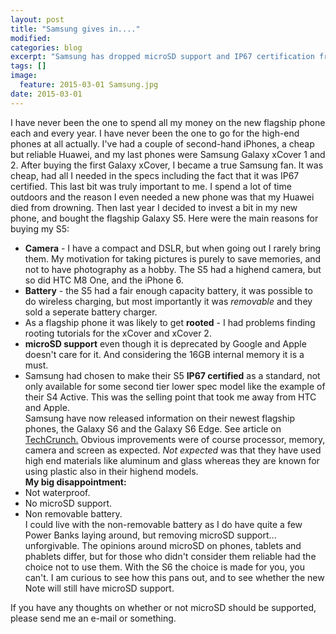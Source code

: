 ```yaml
---
layout: post
title: "Samsung gives in...."
modified:
categories: blog
excerpt: "Samsung has dropped microSD support and IP67 certification from their new flagship phone"
tags: []
image:
  feature: 2015-03-01 Samsung.jpg
date: 2015-03-01
---
```


I have never been the one to spend all my money on the new flagship phone each and every year. I have never been the one to go for the high-end phones at all actually. I've had a couple of second-hand iPhones, a cheap but reliable Huawei, and my last phones were Samsung Galaxy xCover 1 and 2. After buying the first Galaxy xCover, I became a true Samsung fan. It was cheap, had all I needed in the specs including the fact that it was IP67 certified. This last bit was truly important to me. I spend a lot of time outdoors and the reason I even needed a new phone was that my Huawei died from drowning.
Then last year I decided to invest a bit in my new phone, and bought the flagship Galaxy S5. Here were the main reasons for buying my S5:  
- **Camera** - I have a compact and DSLR, but when going out I rarely bring them. My motivation for taking pictures is purely to save memories, and not to have photography as a hobby. The S5 had a highend camera, but so did HTC M8 One, and the iPhone 6.  
-  **Battery** - the S5 had a fair enough capacity battery, it was possible to do wireless charging, but most importantly it was *removable* and they sold a seperate battery charger.  
-  As a flagship phone it was likely to get **rooted** - I had problems finding rooting tutorials for the xCover and xCover 2.  
- **microSD support** even though it is deprecated by Google and Apple doesn't care for it. And considering the 16GB internal memory it is a must.  
- Samsung had chosen to make their S5 **IP67 certified** as a standard, not only available for some second tier lower spec model like the example of their S4 Active. This was the selling point that took me away from HTC and Apple.  
Samsung have now released information on their newest flagship phones, the Galaxy S6 and the Galaxy S6 Edge. See article on [TechCrunch.](http://techcrunch.com/2015/03/01/samsung-galaxy-s6-s6-edge-hands-on/) Obvious improvements were of course processor, memory, camera and screen as expected. *Not expected* was that they have used high end materials like aluminum and glass whereas they are known for using plastic also in their highend models.  
**My big disappointment:**  
- Not waterproof.  
- No microSD support.  
- Non removable battery.  
I could live with the non-removable battery as I do have quite a few Power Banks laying around, but removing microSD support... unforgivable. The opinions around microSD on phones, tablets and phablets differ, but for those who didn't consider them reliable had the choice not to use them. With the S6 the choice is made for you, you can't. I am curious to see how this pans out, and to see whether the new Note will still have microSD support.

If you have any thoughts on whether or not microSD should be supported, please send me an e-mail or something.
